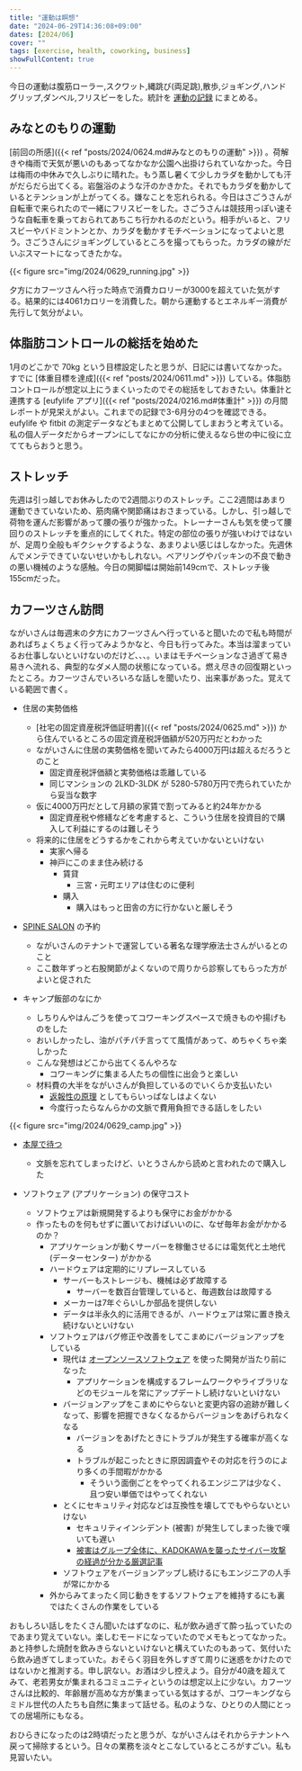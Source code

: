 ```yaml
---
title: "運動は瞑想"
date: "2024-06-29T14:36:08+09:00"
dates: [2024/06]
cover: ""
tags: [exercise, health, coworking, business]
showFullContent: true
---
```


今日の運動は腹筋ローラー,スクワット,縄跳び(両足跳),散歩,ジョギング,ハンドグリップ,ダンベル,フリスビーをした。統計を [運動の記録](https://docs.google.com/spreadsheets/d/1bg85QtM-LciUgey8I79uI7vW2PEwsP6TVdeIRVkACBg/edit?usp=sharing) にまとめる。

## みなとのもりの運動

[前回の所感]({{< ref "posts/2024/0624.md#みなとのもりの運動" >}}) 。荷解きや梅雨で天気が悪いのもあってなかなか公園へ出掛けられていなかった。今日は梅雨の中休みで久しぶりに晴れた。もう蒸し暑くて少しカラダを動かしても汗がだらだら出てくる。岩盤浴のような汗のかきかた。それでもカラダを動かしているとテンションが上がってくる。嫌なことを忘れられる。今日はさごうさんが自転車で来られたので一緒にフリスビーをした。さごうさんは競技用っぽい速そうな自転車を乗っておられてあちこち行かれるのだという。相手がいると、フリスビーやバドミントンとか、カラダを動かすモチベーションになってよいと思う。さごうさんにジョギングしているところを撮ってもらった。カラダの線がだいぶスマートになってきたかな。

{{< figure src="img/2024/0629_running.jpg" >}}

夕方にカフーツさんへ行った時点で消費カロリーが3000を超えていた気がする。結果的には4061カロリーを消費した。朝から運動するとエネルギー消費が先行して気分がよい。

## 体脂肪コントロールの総括を始めた

1月のどこかで 70kg という目標設定したと思うが、日記には書いてなかった。すでに [体重目標を達成]({{< ref "posts/2024/0611.md" >}}) している。体脂肪コントロールが想定以上にうまくいったのでその総括をしておきたい。体重計と連携する [eufylife アプリ]({{< ref "posts/2024/0216.md#体重計" >}}) の月間レポートが見栄えがよい。これまでの記録で3-6月分の4つを確認できる。eufylife や fitbit の測定データなどもまとめて公開してしまおうと考えている。私の個人データだからオープンにしてなにかの分析に使えるなら世の中に役に立ててもらおうと思う。

## ストレッチ

先週は引っ越しでお休みしたので2週間ぶりのストレッチ。ここ2週間はあまり運動できていないため、筋肉痛や関節痛はおさまっている。しかし、引っ越しで荷物を運んだ影響があって腰の張りが強かった。トレーナーさんも気を使って腰回りのストレッチを重点的にしてくれた。特定の部位の張りが強いわけではないが、足周り全般もギクシャクするような、あまりよい感じはしなかった。先週休んでメンテできていないせいかもしれない。ベアリングやパッキンの不良で動きの悪い機械のような感触。今日の開脚幅は開始前149cmで、ストレッチ後155cmだった。

## カフーツさん訪問

ながいさんは毎週末の夕方にカフーツさんへ行っていると聞いたので私も時間があればちょくちょく行ってみようかなと、今日も行ってみた。本当は溜まっているお仕事しないといけないのだけど、、、。いまはモチベーションなさ過ぎて易き易きへ流れる、典型的なダメ人間の状態になっている。燃え尽きの回復期といったところ。カフーツさんでいろいろな話しを聞いたり、出来事があった。覚えている範囲で書く。

* 住居の実勢価格
  * [社宅の固定資産税評価証明書]({{< ref "posts/2024/0625.md" >}}) から住んでいるところの固定資産税評価額が520万円だとわかった
  * ながいさんに住居の実勢価格を聞いてみたら4000万円は超えるだろうとのこと
    * 固定資産税評価額と実勢価格は乖離している
    * 同じマンションの 2LKD-3LDK が 5280-5780万円で売られていたから妥当な数字
  * 仮に4000万円だとして月額の家賃で割ってみると約24年かかる
    * 固定資産税や修繕などを考慮すると、こういう住居を投資目的で購入して利益にするのは難しそう
  * 将来的に住居をどうするかをこれから考えていかないといけない
    * 実家へ帰る
    * 神戸にこのまま住み続ける
      * 賃貸
        * 三宮・元町エリアは住むのに便利
      * 購入
        * 購入はもっと田舎の方に行かないと厳しそう

* [SPINE SALON](https://www.spinesalon.com/) の予約
  * ながいさんのテナントで運営している著名な理学療法士さんがいるとのこと
  * ここ数年ずっと右股関節がよくないので周りから診察してもらった方がよいと促された

* キャンプ飯部のなにか
  * しちりんやはんごうを使ってコワーキングスペースで焼きものや揚げものをした
  * おいしかったし、油がパチパチ言ってて風情があって、めちゃくちゃ楽しかった
  * こんな発想はどこから出てくるんやろな
    * コワーキングに集まる人たちの個性に出会うと楽しい
  * 材料費の大半をながいさんが負担しているのでいくらか支払いたい
    * [返報性の原理](https://ja.wikipedia.org/wiki/%E8%BF%94%E5%A0%B1%E6%80%A7%E3%81%AE%E5%8E%9F%E7%90%86) としてもらいっぱなしはよくない
    * 今度行ったらなんらかの文脈で費用負担できる話しをしたい

{{< figure src="img/2024/0629_camp.jpg" >}}

* [本屋で待つ](https://amzn.to/3xLTQxi)
  * 文脈を忘れてしまったけど、いとうさんから読めと言われたので購入した

* ソフトウェア (アプリケーション) の保守コスト
  * ソフトウェアは新規開発するよりも保守にお金がかかる
  * 作ったものを何もせずに置いておけばいいのに、なぜ毎年お金がかかるのか？
    * アプリケーションが動くサーバーを稼働させるには電気代と土地代 (データーセンター) がかかる
    * ハードウェアは定期的にリプレースしている
      * サーバーもストレージも、機械は必ず故障する
        * サーバーを数百台管理していると、毎週数台は故障する
      * メーカーは7年ぐらいしか部品を提供しない
      * データは半永久的に活用できるが、ハードウェアは常に置き換え続けないといけない
    * ソフトウェアはバグ修正や改善をしてこまめにバージョンアップをしている
      * 現代は [オープンソースソフトウェア](https://ja.wikipedia.org/wiki/%E3%82%AA%E3%83%BC%E3%83%97%E3%83%B3%E3%82%BD%E3%83%BC%E3%82%B9%E3%82%BD%E3%83%95%E3%83%88%E3%82%A6%E3%82%A7%E3%82%A2) を使った開発が当たり前になった
        * アプリケーションを構成するフレームワークやライブラリなどのモジュールを常にアップデートし続けないといけない
      * バージョンアップをこまめにやらないと変更内容の追跡が難しくなって、影響を把握できなくなるからバージョンをあげられなくなる
        * バージョンをあげたときにトラブルが発生する確率が高くなる
        * トラブルが起こったときに原因調査やその対応を行うのにより多くの手間暇がかかる
          * そういう面倒ごとをやってくれるエンジニアは少なく、且つ安い単価ではやってくれない
      * とくにセキュリティ対応などは互換性を壊してでもやらないといけない
        * セキュリティインシデント (被害) が発生してしまった後で嘆いても遅い
        * [被害はグループ全体に、KADOKAWAを襲ったサイバー攻撃の経過が分かる厳選記事](https://xtech.nikkei.com/atcl/nxt/info/18/00037/062800146/)
      * ソフトウェアをバージョンアップし続けるにもエンジニアの人手が常にかかる
    * 外からみてまったく同じ動きをするソフトウェアを維持するにも裏ではたくさんの作業をしている

おもしろい話しをたくさん聞いたはずなのに、私が飲み過ぎて酔っ払っていたのであまり覚えていない。楽しむモードになっていたのでメモもとってなかった。あと持参した焼酎を飲みきらないといけないと構えていたのもあって、気付いたら飲み過ぎてしまっていた。おそらく羽目を外しすぎて周りに迷惑をかけたのではないかと推測する。申し訳ない。お酒は少し控えよう。自分が40歳を超えてみて、老若男女が集まれるコミュニティというのは想定以上に少ない。カフーツさんは比較的、年齢層が高めな方が集まっている気はするが、コワーキングならミドル世代の人たちも自然に集まって話せる。私のような、ひとりの人間にとっての居場所にもなる。

おひらきになったのは2時頃だったと思うが、ながいさんはそれからテナントへ戻って掃除するという。日々の業務を淡々とこなしているところがすごい。私も見習いたい。
